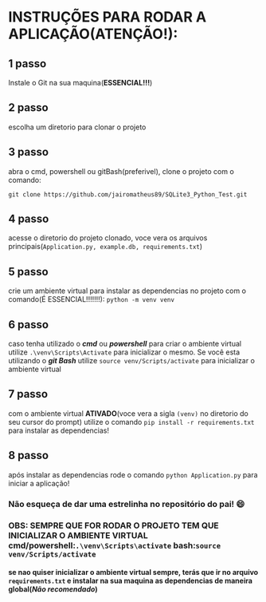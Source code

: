 # INSTRUÇÕES PARA RODAR A APLICAÇÃO(ATENÇÃO!):

  

## 1 passo

Instale o Git na sua maquina(**ESSENCIAL!!!**)

  

## 2 passo

escolha um diretorio para clonar o projeto

  

## 3 passo

abra o cmd, powershell ou gitBash(preferivel), clone o projeto com o comando:

`git clone https://github.com/jairomatheus89/SQLite3_Python_Test.git`

  

## 4 passo

acesse o diretorio do projeto clonado, voce vera os arquivos principais(`Application.py, example.db, requirements.txt`)

  

## 5 passo

crie um ambiente virtual para instalar as dependencias no projeto com o comando(É ESSENCIAL!!!!!!!):
	`python -m venv venv`

## 6 passo

caso tenha utilizado o **_cmd_** ou **_powershell_** para criar o ambiente virtual utilize `.\venv\Scripts\Activate` para inicializar o mesmo. Se você esta utilizando o **_git Bash_** utilize `source venv/Scripts/activate` para inicializar o ambiente virtual

  

## 7 passo

com o ambiente virtual **ATIVADO**(voce vera a sigla `(venv)` no diretorio do seu cursor do prompt) utilize o comando `pip install -r requirements.txt` para instalar as dependencias!

  

## 8 passo

após instalar as dependencias rode o comando `python Application.py` para iniciar a aplicação!

  

### Não esqueça de dar uma estrelinha no repositório do pai! :smile:

  

### OBS: SEMPRE QUE FOR RODAR O PROJETO TEM QUE INICIALIZAR O AMBIENTE VIRTUAL **cmd/powershell**:`.\venv\Scripts\activate` **bash**:`source venv/Scripts/activate`
#### se nao quiser inicializar o ambiente virtual sempre, terás que ir no arquivo `requirements.txt` e instalar na sua maquina as dependencias de maneira global(**_Não recomendado_**)